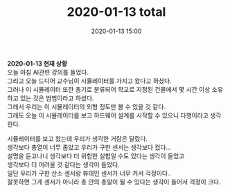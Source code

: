 ﻿---
title: "2020-01-13 total"
date: 2020-01-13 15:00
categories: purdueProject
---

**2020-01-13 현재 상황**  
오늘 아침 AI관련 강의를 들었다.  
그리고 오늘 드디어 교수님이 시뮬레이터를 가지고 왔다고 하셨다.  
그러나 이 시뮬레이터 또한 총기로 분류되어 학교로 지정된 건물에서 몇 시간 이상 소유하고 있는 것은 범법이라고 하셨다.  
그래서 우리는 이 시뮬레이터의 외형 정도만 볼 수 있을 것 같다.  
그래도 오늘 이 시뮬레이터를 보고 하드웨어 설계를 시작할 수 있으니 다행이라고 생각한다.  
  
시뮬레이터를 보고 왔는데 우리가 생각한 거랑은 달랐다.  
생각보다 총열이 너무 좁았고 우리가 구한 센서는 생각보다 컸다...  
설명을 듣고나니 생각보다 더 위험한 실험일 수도 있다는 생각이 들었고  
생각보다 더 어려울 것 같다는 생각이 들었다.  
일단 우리가 구한 산소 센서랑 뷰테인 센서가 너무 커서 걱정이다..  
잘못하면 그게 센서가 아니라 총 안의 총알이 될 수 있다는 생각이 들어서 걱정이 크다.  
